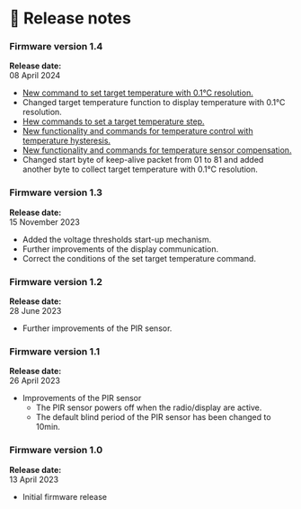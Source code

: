 # 🥳 Release notes

### Firmware version 1.4

**Release date:** \
08 April 2024

* [New command to set target temperature with 0.1°C resolution.](target-temperature-and-temperature-range.md#target-temperature-with-resolution-0.1-c)
* Changed target temperature function to display temperature with 0.1°C resolution.
* [Нew commands to set a target temperature step.](target-temperature-and-temperature-range.md#configuring-the-target-temperature-step)
* [New functionality and commands for temperature control with temperature hysteresis.](target-temperature-and-temperature-range.md#temperature-hysteresis)
* [New functionality and commands for temperature sensor compensation.](target-temperature-and-temperature-range.md#measured-temperature-sensor-compensation)
* Changed start byte of keep-alive packet from 01 to 81 and added another byte to collect target temperature with 0.1°C resolution.

### Firmware version 1.3

**Release date:** \
15 November 2023

* Added the voltage thresholds start-up mechanism.
* Further improvements of the display communication.&#x20;
* Correct the conditions of the set target temperature command.

### Firmware version 1.2

**Release date:** \
28 June 2023

* Further improvements of the PIR sensor.

### Firmware version 1.1

**Release date:** \
26 April 2023

* Improvements of the PIR sensor
  * The PIR sensor powers off when the radio/display are active.&#x20;
  * The default blind period of the PIR sensor has been changed to 10min.

### Firmware version 1.0

**Release date:** \
13 April 2023

* Initial firmware release
